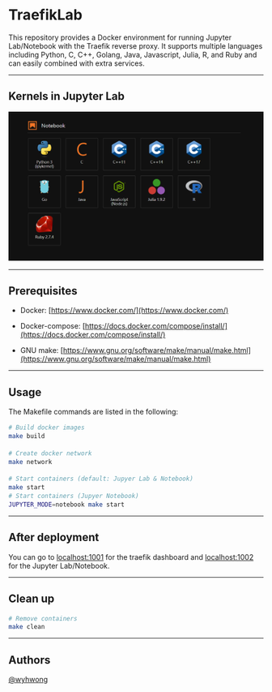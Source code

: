 # TraefikLab

This repository provides a Docker environment for running Jupyter Lab/Notebook with the Traefik reverse proxy. It supports multiple languages including Python, C, C++, Golang, Java, Javascript, Julia, R, and Ruby and can easily combined with extra services.

---

## Kernels in Jupyter Lab

![plot](./images/jupyter_kernels.png)

---

## Prerequisites

- Docker: [https://www.docker.com/](https://www.docker.com/)

- Docker-compose: [https://docs.docker.com/compose/install/](https://docs.docker.com/compose/install/)

- GNU make: [https://www.gnu.org/software/make/manual/make.html](https://www.gnu.org/software/make/manual/make.html)

---

## Usage

The Makefile commands are listed in the following:

```bash
# Build docker images
make build

# Create docker network
make network

# Start containers (default: Jupyer Lab & Notebook)
make start
# Start containers (Jupyer Notebook)
JUPYTER_MODE=notebook make start
```

---

## After deployment

You can go to [localhost:1001](http://localhost:1001) for the traefik dashboard and [localhost:1002](https://localhost:1002) for the Jupyter Lab/Notebook.

---

## Clean up

```bash
# Remove containers
make clean
```

---

## Authors
[@wyhwong](https://github.com/wyhwong)

